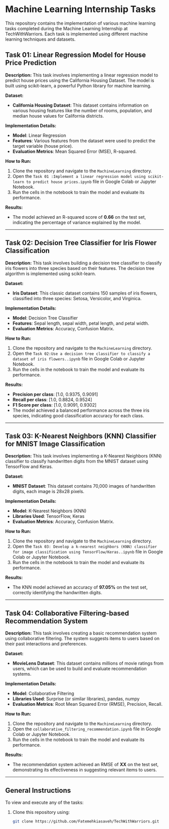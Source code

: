 # Machine Learning Internship Tasks

This repository contains the implementation of various machine learning tasks completed during the Machine Learning Internship at TechWithWarriors. Each task is implemented using different machine learning techniques and datasets.

## Task 01: Linear Regression Model for House Price Prediction

**Description:**
This task involves implementing a linear regression model to predict house prices using the California Housing Dataset. The model is built using scikit-learn, a powerful Python library for machine learning.

**Dataset:**
- **California Housing Dataset**: This dataset contains information on various housing features like the number of rooms, population, and median house values for California districts.

**Implementation Details:**
- **Model**: Linear Regression
- **Features**: Various features from the dataset were used to predict the target variable (house price).
- **Evaluation Metrics**: Mean Squared Error (MSE), R-squared.

**How to Run:**
1. Clone the repository and navigate to the `MachineLearning` directory.
2. Open the `Task 01 :Implement a linear regression model using scikit- learn to predict house prices.ipynb` file in Google Colab or Jupyter Notebook.
3. Run the cells in the notebook to train the model and evaluate its performance.

**Results:**
- The model achieved an R-squared score of **0.66** on the test set, indicating the percentage of variance explained by the model.

---

## Task 02: Decision Tree Classifier for Iris Flower Classification

**Description:**
This task involves building a decision tree classifier to classify iris flowers into three species based on their features. The decision tree algorithm is implemented using scikit-learn.

**Dataset:**
- **Iris Dataset**: This classic dataset contains 150 samples of iris flowers, classified into three species: Setosa, Versicolor, and Virginica.

**Implementation Details:**
- **Model**: Decision Tree Classifier
- **Features**: Sepal length, sepal width, petal length, and petal width.
- **Evaluation Metrics**: Accuracy, Confusion Matrix.

**How to Run:**
1. Clone the repository and navigate to the `MachineLearning` directory.
2. Open the `Task 02:Use a decision tree classifier to classify a dataset of iris flowers..ipynb` file in Google Colab or Jupyter Notebook.
3. Run the cells in the notebook to train the model and evaluate its performance.

**Results:**
- **Precision per class**: [1.0, 0.9375, 0.9091]
- **Recall per class**: [1.0, 0.8824, 0.9524]
- **F1 Score per class**: [1.0, 0.9091, 0.9302]
- The model achieved a balanced performance across the three iris species, indicating good classification accuracy for each class.

---

## Task 03: K-Nearest Neighbors (KNN) Classifier for MNIST Image Classification

**Description:**
This task involves implementing a K-Nearest Neighbors (KNN) classifier to classify handwritten digits from the MNIST dataset using TensorFlow and Keras.

**Dataset:**
- **MNIST Dataset**: This dataset contains 70,000 images of handwritten digits, each image is 28x28 pixels.

**Implementation Details:**
- **Model**: K-Nearest Neighbors (KNN)
- **Libraries Used**: TensorFlow, Keras
- **Evaluation Metrics**: Accuracy, Confusion Matrix.

**How to Run:**
1. Clone the repository and navigate to the `MachineLearning` directory.
2. Open the `Task 03: Develop a k-nearest neighbors (KNN) classifier for image classification using TensorFlow/Keras..ipynb` file in Google Colab or Jupyter Notebook.
3. Run the cells in the notebook to train the model and evaluate its performance.

**Results:**
- The KNN model achieved an accuracy of **97.05%** on the test set, correctly identifying the handwritten digits.

---

## Task 04: Collaborative Filtering-based Recommendation System

**Description:**
This task involves creating a basic recommendation system using collaborative filtering. The system suggests items to users based on their past interactions and preferences.

**Dataset:**
- **MovieLens Dataset**: This dataset contains millions of movie ratings from users, which can be used to build and evaluate recommendation systems.

**Implementation Details:**
- **Model**: Collaborative Filtering
- **Libraries Used**: Surprise (or similar libraries), pandas, numpy
- **Evaluation Metrics**: Root Mean Squared Error (RMSE), Precision, Recall.

**How to Run:**
1. Clone the repository and navigate to the `MachineLearning` directory.
2. Open the `collaborative_filtering_recommendation.ipynb` file in Google Colab or Jupyter Notebook.
3. Run the cells in the notebook to train the model and evaluate its performance.

**Results:**
- The recommendation system achieved an RMSE of **XX** on the test set, demonstrating its effectiveness in suggesting relevant items to users.

---

## General Instructions
To view and execute any of the tasks:
1. Clone this repository using:
   ```bash
   git clone https://github.com/Fatemehkiasaveh/TechWithWarriors.git

